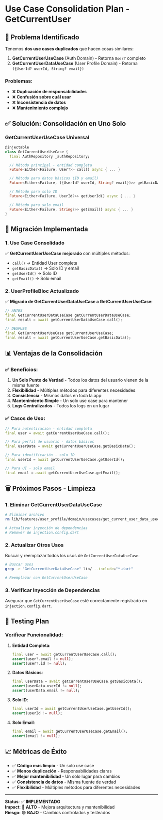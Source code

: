 # Use Case Consolidation Plan - GetCurrentUser

## 🎯 **Problema Identificado**

Tenemos **dos use cases duplicados** que hacen cosas similares:

1. **GetCurrentUserUseCase** (Auth Domain) - Retorna `User?` completo
2. **GetCurrentUserDataUseCase** (User Profile Domain) - Retorna `({UserId? userId, String? email})`

### **Problemas:**

- ❌ **Duplicación de responsabilidades**
- ❌ **Confusión sobre cuál usar**
- ❌ **Inconsistencia de datos**
- ❌ **Mantenimiento complejo**

## ✅ **Solución: Consolidación en Uno Solo**

### **GetCurrentUserUseCase Universal**

```dart
@injectable
class GetCurrentUserUseCase {
  final AuthRepository _authRepository;

  // Método principal - entidad completa
  Future<Either<Failure, User?>> call() async { ... }

  // Método para datos básicos (ID y email)
  Future<Either<Failure, ({UserId? userId, String? email})>> getBasicData() async { ... }

  // Método para solo ID
  Future<Either<Failure, UserId?>> getUserId() async { ... }

  // Método para solo email
  Future<Either<Failure, String?>> getEmail() async { ... }
}
```

## 🔄 **Migración Implementada**

### **1. Use Case Consolidado**

✅ **GetCurrentUserUseCase mejorado** con múltiples métodos:

- `call()` → Entidad User completa
- `getBasicData()` → Solo ID y email
- `getUserId()` → Solo ID
- `getEmail()` → Solo email

### **2. UserProfileBloc Actualizado**

✅ **Migrado de GetCurrentUserDataUseCase a GetCurrentUserUseCase**:

```dart
// ANTES
final GetCurrentUserDataUseCase getCurrentUserDataUseCase;
final result = await getCurrentUserDataUseCase.call();

// DESPUÉS
final GetCurrentUserUseCase getCurrentUserUseCase;
final result = await getCurrentUserUseCase.getBasicData();
```

## 📊 **Ventajas de la Consolidación**

### **✅ Beneficios:**

1. **Un Solo Punto de Verdad** - Todos los datos del usuario vienen de la misma fuente
2. **Flexibilidad** - Múltiples métodos para diferentes necesidades
3. **Consistencia** - Mismos datos en toda la app
4. **Mantenimiento Simple** - Un solo use case para mantener
5. **Logs Centralizados** - Todos los logs en un lugar

### **✅ Casos de Uso:**

```dart
// Para autenticación - entidad completa
final user = await getCurrentUserUseCase.call();

// Para perfil de usuario - datos básicos
final userData = await getCurrentUserUseCase.getBasicData();

// Para identificación - solo ID
final userId = await getCurrentUserUseCase.getUserId();

// Para UI - solo email
final email = await getCurrentUserUseCase.getEmail();
```

## 🗑️ **Próximos Pasos - Limpieza**

### **1. Eliminar GetCurrentUserDataUseCase**

```bash
# Eliminar archivo
rm lib/features/user_profile/domain/usecases/get_current_user_data_usecase.dart

# Actualizar inyección de dependencias
# Remover de injection.config.dart
```

### **2. Actualizar Otros Usos**

Buscar y reemplazar todos los usos de `GetCurrentUserDataUseCase`:

```bash
# Buscar usos
grep -r "GetCurrentUserDataUseCase" lib/ --include="*.dart"

# Reemplazar con GetCurrentUserUseCase
```

### **3. Verificar Inyección de Dependencias**

Asegurar que `GetCurrentUserUseCase` esté correctamente registrado en `injection.config.dart`.

## 🧪 **Testing Plan**

### **Verificar Funcionalidad:**

1. **Entidad Completa**:

   ```dart
   final user = await getCurrentUserUseCase.call();
   assert(user?.email != null);
   assert(user?.id != null);
   ```

2. **Datos Básicos**:

   ```dart
   final userData = await getCurrentUserUseCase.getBasicData();
   assert(userData.userId != null);
   assert(userData.email != null);
   ```

3. **Solo ID**:

   ```dart
   final userId = await getCurrentUserUseCase.getUserId();
   assert(userId != null);
   ```

4. **Solo Email**:
   ```dart
   final email = await getCurrentUserUseCase.getEmail();
   assert(email != null);
   ```

## 📈 **Métricas de Éxito**

- ✅ **Código más limpio** - Un solo use case
- ✅ **Menos duplicación** - Responsabilidades claras
- ✅ **Mejor mantenibilidad** - Un solo lugar para cambios
- ✅ **Consistencia de datos** - Misma fuente de verdad
- ✅ **Flexibilidad** - Múltiples métodos para diferentes necesidades

---

**Status**: ✅ **IMPLEMENTADO**  
**Impact**: 🎯 **ALTO** - Mejora arquitectura y mantenibilidad  
**Riesgo**: 🟢 **BAJO** - Cambios controlados y testeados
